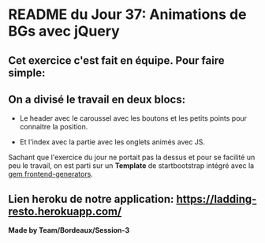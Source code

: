 # README du Jour 37: Animations de BGs avec jQuery #

## Cet exercice c'est fait en équipe. Pour faire simple: ##

## On a divisé le travail en deux blocs: ##

* Le header avec le caroussel avec les boutons et les petits points pour connaitre la position.

* Et l'index avec la partie avec les onglets animés avec JS.

Sachant que l'exercice du jour ne portait pas la dessus et pour se facilité un peu le travail, on est parti sur un __Template__ de startbootstrap intégré avec la [gem frontend-generators](https://github.com/MrPowers/frontend-generators).

## Lien heroku de notre application: https://ladding-resto.herokuapp.com/

__Made by Team/Bordeaux/Session-3__



